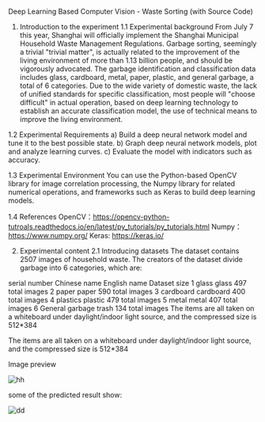 Deep Learning Based Computer Vision - Waste Sorting (with Source Code)
1. Introduction to the experiment
1.1 Experimental background
From July 7 this year, Shanghai will officially implement the Shanghai Municipal Household Waste Management Regulations. Garbage sorting, seemingly a trivial "trivial matter", is actually related to the improvement of the living environment of more than 1.13 billion people, and should be vigorously advocated. The garbage identification and classification data includes glass, cardboard, metal, paper, plastic, and general garbage, a total of 6 categories. Due to the wide variety of domestic waste, the lack of unified standards for specific classification, most people will "choose difficult" in actual operation, based on deep learning technology to establish an accurate classification model, the use of technical means to improve the living environment.

1.2 Experimental Requirements
a) Build a deep neural network model and tune it to the best possible state. b) Graph deep neural network models, plot and analyze learning curves. c) Evaluate the model with indicators such as accuracy.

1.3 Experimental Environment
You can use the Python-based OpenCV library for image correlation processing, the Numpy library for related numerical operations, and frameworks such as Keras to build deep learning models.

1.4 References
OpenCV：https://opencv-python-tutroals.readthedocs.io/en/latest/py_tutorials/py_tutorials.html Numpy：https://www.numpy.org/ Keras: https://keras.io/

2. Experimental content
2.1 Introducing datasets
The dataset contains 2507 images of household waste. The creators of the dataset divide garbage into 6 categories, which are:

serial number	Chinese name	English name	Dataset size
1	glass	glass	497 total images
2	paper	paper	590 total images
3	cardboard	cardboard	400 total images
4	plastics	plastic	479 total images
5	metal	metal	407 total images
6	General garbage	trash	134 total images
The items are all taken on a whiteboard under daylight/indoor light source, and the compressed size is 512*384

The items are all taken on a whiteboard under daylight/indoor light source, and the compressed size is 512*384

Image preview

![hh](https://user-images.githubusercontent.com/94170592/231307484-c6d4c599-c1a1-4d16-9f29-89e42b021027.png)


 some of the predicted result show:
 
![dd](https://user-images.githubusercontent.com/94170592/231307202-07692340-34c5-4d3f-88c9-3de2790d99bb.png)

